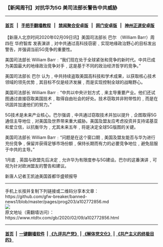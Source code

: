 ### 【新闻周刊】对抗华为5G 美司法部长警告中共威胁
------------------------

#### [首页](https://github.com/gfw-breaker/banned-news1/blob/master/README.md) &nbsp;&nbsp;|&nbsp;&nbsp; [手把手翻墙教程](https://github.com/gfw-breaker/guides/wiki) &nbsp;&nbsp;|&nbsp;&nbsp; [禁闻聚合安卓版](https://github.com/gfw-breaker/bn-android) &nbsp;&nbsp;|&nbsp;&nbsp; [网门安卓版](https://github.com/oGate2/oGate) &nbsp;&nbsp;|&nbsp;&nbsp; [神州正道安卓版](https://github.com/SzzdOgate/update) 



<div><div class="post_content" itemprop="articleBody">
 <p>
  【新唐人北京时间2020年02月09日讯】美国司法部长
  <ok href="https://www.ntdtv.com/gb/巴尔.htm">
   巴尔
  </ok>
  （William Barr）周四在
  <ok href="https://www.ntdtv.com/gb/华府智库.htm">
   华府智库
  </ok>
  发表演讲﹐对中共通过高科技窃密﹑实现地缘政治野心的目标发出警告，并强调当前5G竞争的重要性。
 </p>
 <p>
  美国司法部长 William Barr﹕“我们现在处于全球紧张和竞争的新时代。中共已成为美国最大的地缘政治竞争对手﹐这是基于不同的政治经济哲学的竞争。”
 </p>
 <p>
  美国司法部长
  <ok href="https://www.ntdtv.com/gb/巴尔.htm">
   巴尔
  </ok>
  认为﹐中共持续盗取美国高科技和学术成果，以获取核心技术领域的领先优势﹐其目标不仅是经济发展﹐而是实现控制全球的战略野心。
 </p>
 <p>
  美国司法部长 William Barr﹕“中共以中央计划方式﹐来主导重要产业。他们还试图通过直接窃取美国技术﹐取得自由社会的好处。技术窃取并非附带性的﹐而是在巩固并加速他们的努力。”
 </p>
 <p>
  5G技术是未来产业核心。巴尔强调﹐中共通过窃取技术并加以提升﹐企图取得5G通信主导地位﹐对美国及世界带来重大威胁。美国及盟友应考虑投资并支持诺基亚和爱立信，以抗衡华为﹐尤其未来五年﹐将是决定全球5G版图的关键。
 </p>
 <p>
  美国司法部长 William Barr﹕“问题是在这个窗口期﹐美国及盟友能否与华为进行充份竞争﹐保留并获得足够市场份额﹐保持长期而有力的必要竞争地位﹐避免屈服于中共的主导。”
 </p>
 <p>
  1月底﹐英国与欧盟先后决定﹐允许华为有限度参与5G建设。巴尔的这番演讲﹐可视为针对欧洲盟友的警告和建议。
 </p>
 <p>
  新唐人记者王凯迪美国首都华盛顿报导
 </p>
 <div class="single_ad">
 </div>
</div>
</div>
<hr/>
手机上长按并复制下列链接或二维码分享本文章：<br/>
https://github.com/gfw-breaker/banned-news1/blob/master/pages/prog203/a102772856.md <br/>
<a href='https://github.com/gfw-breaker/banned-news1/blob/master/pages/prog203/a102772856.md'><img src='https://github.com/gfw-breaker/banned-news1/blob/master/pages/prog203/a102772856.md.png'/></a> <br/>
原文地址（需翻墙访问）：https://www.ntdtv.com/gb/2020/02/09/a102772856.html


------------------------
#### [首页](https://github.com/gfw-breaker/banned-news1/blob/master/README.md) &nbsp;|&nbsp; [一键翻墙软件](https://github.com/gfw-breaker/nogfw/blob/master/README.md) &nbsp;| [《九评共产党》](https://github.com/gfw-breaker/9ping.md/blob/master/README.md#九评之一评共产党是什么) | [《解体党文化》](https://github.com/gfw-breaker/jtdwh.md/blob/master/README.md) | [《共产主义的终极目的》](https://github.com/gfw-breaker/gczydzjmd.md/blob/master/README.md)


<img src='http://gfw-breaker.win/banned-news/pages/prog203/a102772856.md' width='0px' height='0px'/>